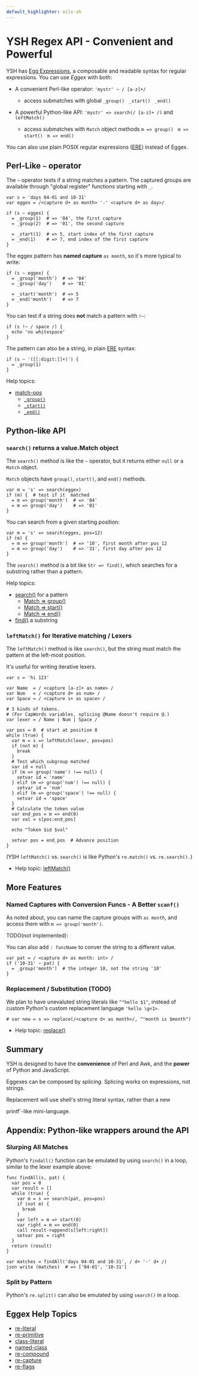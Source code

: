 ```yaml
---
default_highlighter: oils-sh
---
```


YSH Regex API - Convenient and Powerful
=======================================

YSH has [Egg Expressions](eggex.html), a composable and readable syntax for
regular expressions.  You can use *Eggex* with both:

- A convenient Perl-like operator: `'mystr' ~ / [a-z]+/ `
  - access submatches with global `_group()` &nbsp; `_start()` &nbsp; `_end()`

- A powerful Python-like API: `'mystr' => search(/ [a-z]+ /)` and `leftMatch()`
  - access submatches with `Match` object methods `m => group()` &nbsp; `m =>
    start()` &nbsp; `m => end()`

You can also use plain POSIX regular expressions ([ERE]($xref)) instead of
Eggex.

<div id="toc">
</div>

<!--
TODO: need $help-topic shortcut

- [`_group()`]($help-topic:_group)
- [`Match => group()`]($help-topic:group)
- [`Str => search()`]($help-topic:search)
- [`Str => leftMatch()`]($help-topic:leftMatch)
-->

## Perl-Like `~` operator

The `~` operator tests if a string matches a pattern.  The captured groups are
available through "global register" functions starting with `_`.

    var s = 'days 04-01 and 10-31'
    var eggex = /<capture d+ as month> '-' <capture d+ as day>/

    if (s ~ eggex) {
      = _group(1)  # => '04', the first capture
      = _group(2)  # => '01', the second capture

      = _start(1)  # => 5, start index of the first capture
      = _end(1)    # => 7, end index of the first capture
    }

The eggex pattern has **named capture** `as month`, so it's more typical to
write:

    if (s ~ eggex) {
      = _group('month')  # => '04'
      = _group('day')    # => '01'

      = _start('month')  # => 5
      = _end('month')    # => 7
    }

You can test if a string does **not** match a pattern with `!~`:

    if (s !~ / space /) {
      echo 'no whitespace'
    }

The pattern can also be a string, in plain [ERE]($xref) syntax:

    if (s ~ '([[:digit:]]+)') {
      = _group(1)
    }

Help topics:

- [match-ops](ref/chap-expr-lang.html#match-ops)
  - [`_group()`](ref/chap-builtin-func.html#_group)
  - [`_start()`](ref/chap-builtin-func.html#_start)
  - [`_end()`](ref/chap-builtin-func.html#_end)

## Python-like API

### `search()` returns a value.Match object

The `search()` method is like the `~` operator, but it returns either `null` or
a `Match` object.

`Match` objects have `group()`, `start()`, and `end()` methods.

    var m = 's' => search(eggex)
    if (m) {  # test if it  matched
      = m => group('month')  # => '04'
      = m => group('day')    # => '01'
    }

You can search from a given starting position:

    var m = 's' => search(eggex, pos=12)
    if (m) {
      = m => group('month')  # => '10', first month after pos 12
      = m => group('day')    # => '31', first day after pos 12
    }

The `search()` method is a bit like `Str => find()`, which searches for a
substring rather than a pattern.

Help topics:

- [search()](ref/chap-type-method.html#search) for a pattern
  - [Match => group()](ref/chap-type-method.html#group)
  - [Match => start()](ref/chap-type-method.html#start)
  - [Match => end()](ref/chap-type-method.html#end)
- [find()](ref/chap-type-method.html#find) a substring

### `leftMatch()` for Iterative matching / Lexers

The `leftMatch()` method is like `search()`, but the string must match the
pattern at the left-most position.

It's useful for writing iterative lexers.

    var s = 'hi 123'

    var Name  = / <capture [a-z]+ as name> /
    var Num   = / <capture d+ as num> /
    var Space = / <capture s+ as space> /

    # 3 kinds of tokens.
    # (For CapWords variables, splicing @Name doesn't require @.)
    var lexer = / Name | Num | Space /

    var pos = 0  # start at position 0
    while (true) {
      var m = s => leftMatch(lexer, pos=pos)
      if (not m) {
        break
      }
      # Test which subgroup matched
      var id = null
      if (m => group('name') !== null) {
        setvar id = 'name'
      } elif (m => group('num') !== null) {
        setvar id = 'num'
      } elif (m => group('space') !== null) {
        setvar id = 'space'
      }
      # Calculate the token value
      var end_pos = m => end(0)
      var val = s[pos:end_pos]

      echo "Token $id $val"

      setvar pos = end_pos  # Advance position
    }

(YSH `leftMatch()` vs. `search()` is like Python's `re.match()` vs.
`re.search().`)

- Help topic: [leftMatch()](ref/chap-type-method.html#leftMatch)

## More Features

### Named Captures with Conversion Funcs - A Better `scanf()`

As noted about, you can name the capture groups with `as month`, and access
them with `m => group('month')`.

TODO(not implemented):

You can also add `: funcName` to conver the string to a different value.

    var pat = / <capture d+ as month: int> /
    if ('10-31' ~ pat) {
      = _group('month')  # the integer 10, not the string '10'
    }

### Replacement / Substitution (TODO)

We plan to have unevaluted string literals like `^"hello $1"`, instead of
custom Python's custom replacement language `'hello \g<1>`.

    # var new = s => replace(/<capture d+ as month>/, ^"month is $month")


- Help topic: [replace()](ref/chap-type-method.html#replace)

<!--

Notes:
- replace() can be for both substring and eggex?
- replace() takes N

-->

## Summary

YSH is designed to have the **convenience** of Perl and Awk, and the **power**
of Python and JavaScript.

Eggexes can be composed by *splicing*.  Splicing works on expressions, not
strings.

Replacement will use shell's string literal syntax, rather than a new

printf`-like mini-language.

## Appendix: Python-like wrappers around the API

### Slurping All Matches

Python's `findall()` function can be emulated by using `search()` in a loop,
similar to the lexer example above:

    func findAll(s, pat) {
      var pos = 0
      var result = []
      while (true) {
        var m = s => search(pat, pos=pos)
        if (not m) {
          break
        }
        var left = m => start(0)
        var right = m => end(0)
        call result->append(s[left:right])
        setvar pos = right
      }
      return (result)
    }

    var matches = findAll('days 04-01 and 10-31', / d+ '-' d+ /)
    json write (matches)  # => ['04-01', '10-31']

### Split by Pattern

Python's `re.split()` can also be emulated by using `search()` in a loop.

## Eggex Help Topics

- [re-literal](ref/chap-expr-lang.html#re-literal)
- [re-primitive](ref/chap-expr-lang.html#re-primitive)
- [class-literal](ref/chap-expr-lang.html#class-literal)
- [named-class](ref/chap-expr-lang.html#named-class)
- [re-compound](ref/chap-expr-lang.html#re-compound)
- [re-capture](ref/chap-expr-lang.html#re-capture)
- [re-flags](ref/chap-expr-lang.html#re-flags)

